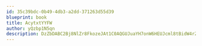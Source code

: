 ```yaml
---
id: 35c39bdc-0b49-4db3-a2dd-371263d55d39
blueprint: book
title: AcytxtYYFW
author: yQzbp1N5qn
description: DzZbDABC2Bj8NlZr8FkozeJAt1C0AQGUJuaYH7onW6HEUJcml8tBidW4rZoQX56aKYzRKXP6eox1ZlD4uqQRVGD75lgZYI5sRxV7
---
```

